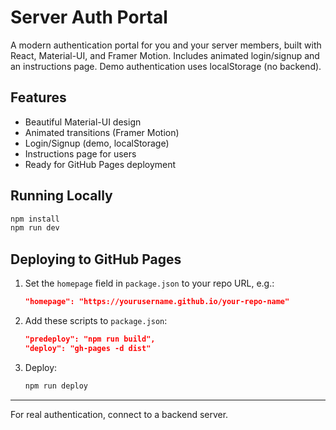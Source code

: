 # Server Auth Portal

A modern authentication portal for you and your server members, built with React, Material-UI, and Framer Motion. Includes animated login/signup and an instructions page. Demo authentication uses localStorage (no backend).

## Features
- Beautiful Material-UI design
- Animated transitions (Framer Motion)
- Login/Signup (demo, localStorage)
- Instructions page for users
- Ready for GitHub Pages deployment

## Running Locally
```bash
npm install
npm run dev
```

## Deploying to GitHub Pages
1. Set the `homepage` field in `package.json` to your repo URL, e.g.:
   ```json
   "homepage": "https://yourusername.github.io/your-repo-name"
   ```
2. Add these scripts to `package.json`:
   ```json
   "predeploy": "npm run build",
   "deploy": "gh-pages -d dist"
   ```
3. Deploy:
   ```bash
   npm run deploy
   ```

---
For real authentication, connect to a backend server.
